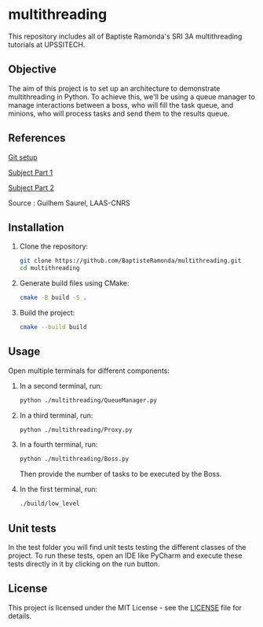 # multithreading
This repository includes all of Baptiste Ramonda's SRI 3A multithreading tutorials at UPSSITECH.

## Objective

The aim of this project is to set up an architecture to demonstrate multithreading in Python. To achieve this, we'll be using a queue manager to manage interactions between a boss, who will fill the task queue, and minions, who will process tasks and send them to the results queue.

## References

[Git setup](https://homepages.laas.fr/gsaurel/teach/2023-2024/3A_SRI/a-tp-1.pdf)

[Subject Part 1](https://homepages.laas.fr/gsaurel/teach/2023-2024/3A_SRI/b-tp-2.pdf)

[Subject Part 2](https://homepages.laas.fr/gsaurel/teach/2023-2024/3A_SRI/c-tp-3.pdf)

Source : Guilhem Saurel, LAAS-CNRS


## Installation

1. Clone the repository:

    ```bash
    git clone https://github.com/BaptisteRamonda/multithreading.git
    cd multithreading
    ```

2. Generate build files using CMake:

    ```bash
    cmake -B build -S .
    ```

3. Build the project:

    ```bash
    cmake --build build
    ```

## Usage

Open multiple terminals for different components:

1. In a second terminal, run:

    ```bash
    python ./multithreading/QueueManager.py
    ```

2. In a third terminal, run:

    ```bash
    python ./multithreading/Proxy.py
    ```

3. In a fourth terminal, run:

    ```bash
    python ./multithreading/Boss.py
    ```

    Then provide the number of tasks to be executed by the Boss.

4. In the first terminal, run:

    ```bash
    ./build/low_level
    ```

## Unit tests

In the test folder you will find unit tests testing the different classes of the project. To run these tests, open an IDE like PyCharm and execute these tests directly in it by clicking on the run button.

## License

This project is licensed under the MIT License - see the [LICENSE](LICENSE) file for details.
